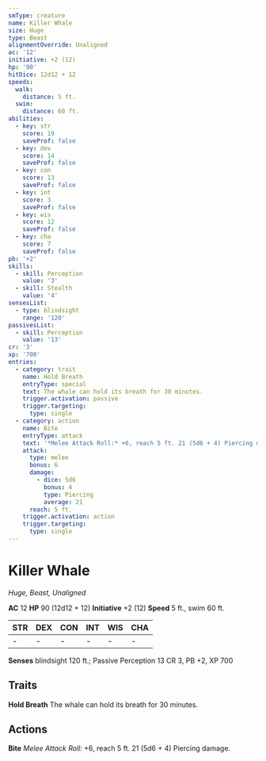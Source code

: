 ```yaml
---
smType: creature
name: Killer Whale
size: Huge
type: Beast
alignmentOverride: Unaligned
ac: '12'
initiative: +2 (12)
hp: '90'
hitDice: 12d12 + 12
speeds:
  walk:
    distance: 5 ft.
  swim:
    distance: 60 ft.
abilities:
  - key: str
    score: 19
    saveProf: false
  - key: dex
    score: 14
    saveProf: false
  - key: con
    score: 13
    saveProf: false
  - key: int
    score: 3
    saveProf: false
  - key: wis
    score: 12
    saveProf: false
  - key: cha
    score: 7
    saveProf: false
pb: '+2'
skills:
  - skill: Perception
    value: '3'
  - skill: Stealth
    value: '4'
sensesList:
  - type: blindsight
    range: '120'
passivesList:
  - skill: Perception
    value: '13'
cr: '3'
xp: '700'
entries:
  - category: trait
    name: Hold Breath
    entryType: special
    text: The whale can hold its breath for 30 minutes.
    trigger.activation: passive
    trigger.targeting:
      type: single
  - category: action
    name: Bite
    entryType: attack
    text: '*Melee Attack Roll:* +6, reach 5 ft. 21 (5d6 + 4) Piercing damage.'
    attack:
      type: melee
      bonus: 6
      damage:
        - dice: 5d6
          bonus: 4
          type: Piercing
          average: 21
      reach: 5 ft.
    trigger.activation: action
    trigger.targeting:
      type: single
---
```


# Killer Whale
*Huge, Beast, Unaligned*

**AC** 12
**HP** 90 (12d12 + 12)
**Initiative** +2 (12)
**Speed** 5 ft., swim 60 ft.

| STR | DEX | CON | INT | WIS | CHA |
| --- | --- | --- | --- | --- | --- |
| - | - | - | - | - | - |

**Senses** blindsight 120 ft.; Passive Perception 13
CR 3, PB +2, XP 700

## Traits

**Hold Breath**
The whale can hold its breath for 30 minutes.

## Actions

**Bite**
*Melee Attack Roll:* +6, reach 5 ft. 21 (5d6 + 4) Piercing damage.
